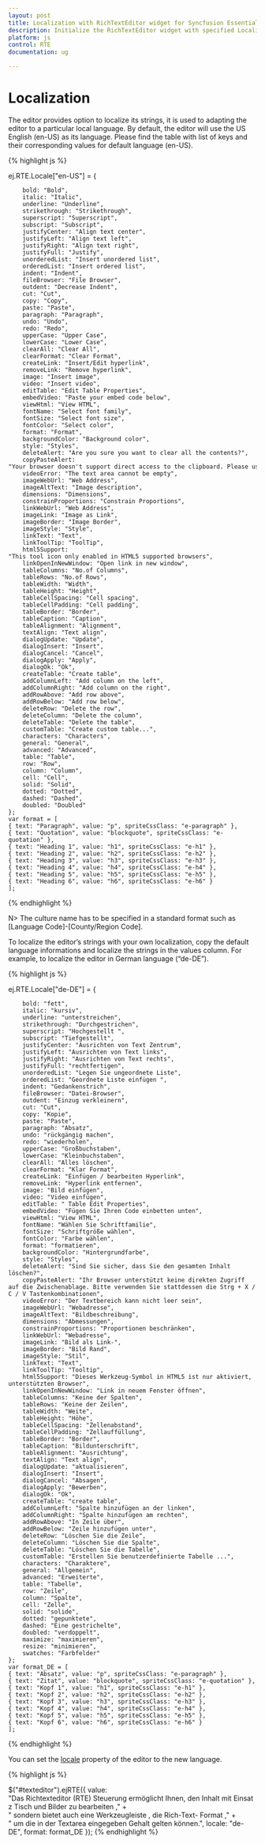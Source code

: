 ```yaml
---
layout: post
title: Localization with RichTextEditor widget for Syncfusion Essential JS
description: Initialize the RichTextEditor widget with specified Localization  
platform: js
control: RTE
documentation: ug

---
```

# Localization

The editor provides option to localize its strings, it is used to adapting the editor to a particular local language. By default, the editor will use the US English (en-US) as its language. Please find the table with list of keys and their corresponding values for default language (en-US).

{% highlight js %}

ej.RTE.Locale["en-US"] = {
    
        bold: "Bold",
        italic: "Italic",
        underline: "Underline",
        strikethrough: "Strikethrough",
        superscript: "Superscript",
        subscript: "Subscript",
        justifyCenter: "Align text center",
        justifyLeft: "Align text left",
        justifyRight: "Align text right",
        justifyFull: "Justify",
        unorderedList: "Insert unordered list",
        orderedList: "Insert ordered list",
        indent: "Indent",
        fileBrowser: "File Browser",
        outdent: "Decrease Indent",
        cut: "Cut",
        copy: "Copy",
        paste: "Paste",
        paragraph: "Paragraph",
        undo: "Undo",
        redo: "Redo",
        upperCase: "Upper Case",
        lowerCase: "Lower Case",
        clearAll: "Clear All",
        clearFormat: "Clear Format",
        createLink: "Insert/Edit hyperlink",
        removeLink: "Remove hyperlink",
        image: "Insert image",
        video: "Insert video",
        editTable: "Edit Table Properties",
        embedVideo: "Paste your embed code below",
        viewHtml: "View HTML",
        fontName: "Select font family",
        fontSize: "Select font size",
        fontColor: "Select color",
        format: "Format",
        backgroundColor: "Background color",
        style: "Styles",
        deleteAlert: "Are you sure you want to clear all the contents?",
        copyPasteAlert: "Your browser doesn't support direct access to the clipboard. Please use the Ctrl+X/C/V keyboard shortcuts instead.",
        videoError: "The text area cannot be empty",
        imageWebUrl: "Web Address",
        imageAltText: "Image description",
        dimensions: "Dimensions",
        constrainProportions: "Constrain Proportions",
        linkWebUrl: "Web Address",
        imageLink: "Image as Link",
        imageBorder: "Image Border",
        imageStyle: "Style",
        linkText: "Text",
        linkToolTip: "ToolTip",
        html5Support: "This tool icon only enabled in HTML5 supported browsers",
        linkOpenInNewWindow: "Open link in new window",
        tableColumns: "No.of Columns",
        tableRows: "No.of Rows",
        tableWidth: "Width",
        tableHeight: "Height",
        tableCellSpacing: "Cell spacing",
        tableCellPadding: "Cell padding",
        tableBorder: "Border",
        tableCaption: "Caption",
        tableAlignment: "Alignment",
        textAlign: "Text align",
        dialogUpdate: "Update",
        dialogInsert: "Insert",
        dialogCancel: "Cancel",
        dialogApply: "Apply",
        dialogOk: "Ok",
        createTable: "Create table",
        addColumnLeft: "Add column on the left",
        addColumnRight: "Add column on the right",
        addRowAbove: "Add row above",
        addRowBelow: "Add row below",
        deleteRow: "Delete the row",
        deleteColumn: "Delete the column",
        deleteTable: "Delete the table",
        customTable: "Create custom table...",
        characters: "Characters",
        general: "General",
        advanced: "Advanced",
        table: "Table",
        row: "Row",
        column: "Column",
        cell: "Cell",
        solid: "Solid",
        dotted: "Dotted",
        dashed: "Dashed",
        doubled: "Doubled"
    };
    var format = [
    { text: "Paragraph", value: "p", spriteCssClass: "e-paragraph" },
    { text: "Quotation", value: "blockquote", spriteCssClass: "e-quotation" },
    { text: "Heading 1", value: "h1", spriteCssClass: "e-h1" },
    { text: "Heading 2", value: "h2", spriteCssClass: "e-h2" },
    { text: "Heading 3", value: "h3", spriteCssClass: "e-h3" },
    { text: "Heading 4", value: "h4", spriteCssClass: "e-h4" },
    { text: "Heading 5", value: "h5", spriteCssClass: "e-h5" },
    { text: "Heading 6", value: "h6", spriteCssClass: "e-h6" }
    ];

{% endhighlight %}

N>  The culture name has to be specified in a standard format such as [Language Code]-[County/Region Code].

To localize the editor’s strings with your own localization, copy the default language informations and localize the strings in the values column. For example, to localize the editor in German language (“de-DE”).

{% highlight js %}

ej.RTE.Locale["de-DE"] = {
        
        bold: "fett",
        italic: "kursiv",
        underline: "unterstreichen",
        strikethrough: "Durchgestrichen",
        superscript: "Hochgestellt ",
        subscript: "Tiefgestellt",
        justifyCenter: "Ausrichten von Text Zentrum",
        justifyLeft: "Ausrichten von Text links",
        justifyRight: "Ausrichten von Text rechts",
        justifyFull: "rechtfertigen",
        unorderedList: "Legen Sie ungeordnete Liste",
        orderedList: "Geordnete Liste einfügen ",
        indent: "Gedankenstrich",
        fileBrowser: "Datei-Browser",
        outdent: "Einzug verkleinern",
        cut: "Cut",
        copy: "Kopie",
        paste: "Paste",
        paragraph: "Absatz",
        undo: "rückgängig machen",
        redo: "wiederholen",
        upperCase: "Großbuchstaben",
        lowerCase: "Kleinbuchstaben",
        clearAll: "Alles löschen",
        clearFormat: "Klar Format",
        createLink: "Einfügen / bearbeiten Hyperlink",
        removeLink: "Hyperlink entfernen",
        image: "Bild einfügen",
        video: "Video einfügen",
        editTable: " Table Edit Properties",
        embedVideo: "Fügen Sie Ihren Code einbetten unten",
        viewHtml: "View HTML",
        fontName: "Wählen Sie Schriftfamilie",
        fontSize: "Schriftgröße wählen",
        fontColor: "Farbe wählen",
        format: "formatieren",
        backgroundColor: "Hintergrundfarbe",
        style: "Styles",
        deleteAlert: "Sind Sie sicher, dass Sie den gesamten Inhalt löschen?",
        copyPasteAlert: "Ihr Browser unterstützt keine direkten Zugriff auf die Zwischenablage. Bitte verwenden Sie stattdessen die Strg + X / C / V Tastenkombinationen",
        videoError: "Der Textbereich kann nicht leer sein",
        imageWebUrl: "Webadresse",
        imageAltText: "Bildbeschreibung",
        dimensions: "Abmessungen",
        constrainProportions: "Proportionen beschränken",
        linkWebUrl: "Webadresse",
        imageLink: "Bild als Link-",
        imageBorder: "Bild Rand",
        imageStyle: "Stil",
        linkText: "Text",
        linkToolTip: "Tooltip",
        html5Support: "Dieses Werkzeug-Symbol in HTML5 ist nur aktiviert, unterstützten Browser",
        linkOpenInNewWindow: "Link in neuem Fenster öffnen",
        tableColumns: "Keine der Spalten",
        tableRows: "Keine der Zeilen",
        tableWidth: "Weite",
        tableHeight: "Höhe",
        tableCellSpacing: "Zellenabstand",
        tableCellPadding: "Zellauffüllung",
        tableBorder: "Border",
        tableCaption: "Bildunterschrift",
        tableAlignment: "Ausrichtung",
        textAlign: "Text align",
        dialogUpdate: "aktualisieren",
        dialogInsert: "Insert",
        dialogCancel: "Absagen",
        dialogApply: "Bewerben",
        dialogOk: "Ok",
        createTable: "create table",
        addColumnLeft: "Spalte hinzufügen an der linken",
        addColumnRight: "Spalte hinzufügen am rechten",
        addRowAbove: "In Zeile über",
        addRowBelow: "Zeile hinzufügen unter",
        deleteRow: "Löschen Sie die Zeile",
        deleteColumn: "Löschen Sie die Spalte",
        deleteTable: "Löschen Sie die Tabelle",
        customTable: "Erstellen Sie benutzerdefinierte Tabelle ...",
        characters: "Charaktere",
        general: "Allgemein",
        advanced: "Erweiterte",
        table: "Tabelle",
        row: "Zeile",
        column: "Spalte",
        cell: "Zelle",
        solid: "solide",
        dotted: "gepunktete",
        dashed: "Eine gestrichelte",
        doubled: "verdoppelt",
        maximize: "maximieren",
        resize: "minimieren",
        swatches: "Farbfelder"
    };
    var format_DE = [
    { text: "Absatz", value: "p", spriteCssClass: "e-paragraph" },
    { text: "Zitat", value: "blockquote", spriteCssClass: "e-quotation" },
    { text: "Kopf 1", value: "h1", spriteCssClass: "e-h1" },
    { text: "Kopf 2", value: "h2", spriteCssClass: "e-h2" },
    { text: "Kopf 3", value: "h3", spriteCssClass: "e-h3" },
    { text: "Kopf 4", value: "h4", spriteCssClass: "e-h4" },
    { text: "Kopf 5", value: "h5", spriteCssClass: "e-h5" },
    { text: "Kopf 6", value: "h6", spriteCssClass: "e-h6" }
    ];
{% endhighlight %}

You can set the [locale](http://help.syncfusion.com/js/api/ejrte#members:locale) property of the editor to the new language. 

{% highlight js %}

$("#texteditor").ejRTE({
        value: "Das Richtexteditor (RTE) Steuerung ermöglicht Ihnen, den Inhalt mit Einsatz Tisch und Bilder zu bearbeiten ," +
        " sondern bietet auch eine Werkzeugleiste , die Rich-Text- Format ," +
        " um die in der Textarea eingegeben Gehalt gelten können.",
        locale: "de-DE", format: format_DE
    });
{% endhighlight %}

